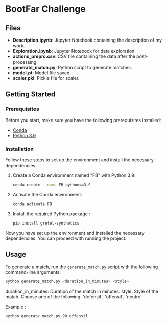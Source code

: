 # BootFar Challenge


## Files

- **Description.ipynb**: Jupyter Notebook containing the description of my work.
- **Exploration.ipynb**: Jupyter Notebook for data exploration.
- **actions_prepro.csv**: CSV file containing the data after the post-processing.
- **generate_match.py**: Python script to generate matches.
- **model.pt**: Model file saved.
- **scaler.pkl**: Pickle file for scaler.

## Getting Started

### Prerequisites

Before you start, make sure you have the following prerequisites installed:

- [Conda](https://docs.conda.io/en/latest/)
- [Python 3.9](https://www.python.org/downloads/)

### Installation

Follow these steps to set up the environment and install the necessary dependencies:

1. Create a Conda environment named "FB" with Python 3.9:

    ```bash
    conda create --name FB python==3.9
    ```

2. Activate the Conda environment:

    ```bash
    conda activate FB
    ```

3. Install the required Python package :

    ```bash
    pip install gretel-synthetics
    ```

Now you have set up the environment and installed the necessary dependencies. You can proceed with running the project.

## Usage

To generate a match, run the `generate_match.py` script with the following command-line arguments:

```bash
python generate_match.py <duration_in_minutes> <style>
```

duration_in_minutes: Duration of the match in minutes.
style: Style of the match. Choose one of the following: 'defensif', 'offensif', 'neutre'.

Example : 
```bash
python generate_match.py 90 offensif
```

